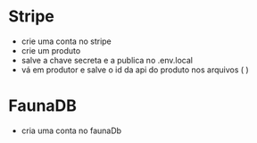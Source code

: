 

# Stripe

- crie uma conta no stripe
- crie um produto
- salve a chave secreta e a publica no .env.local
- vá em produtor e salve o id da api do produto nos arquivos (    )

# FaunaDB 

- cria uma conta no faunaDb

